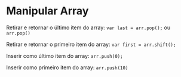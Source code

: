 # Manipular Array

Retirar e retornar o último item do array: `var last = arr.pop();` ou `arr.pop()`

Retirar e retornar o primeiro item do array: `var first = arr.shift();`

Inserir como último item do array: `arr.push(0);`

Inserir como primeiro item do array: `arr.push(10)`
